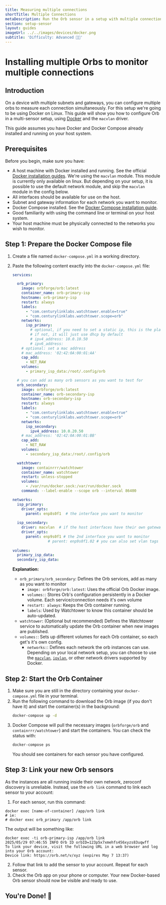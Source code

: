 ```yaml
---
title: Measuring multiple connections
shortTitle: Multiple Connections
metaDescription: Run the Orb sensor in a setup with multiple connections
section: setup-sensor
layout: guides
imageUrl: ../../images/devices/docker.png
subtitle: 'Difficulty: Advanced 🧑‍🔬'
---
```


# Installing multiple Orbs to monitor multiple connections

## Introduction

On a device with multiple subnets and gateways, you can configure multiple orbs to measure each connection simultaneously. For this setup we're going to be using Docker on Linux. This guide will show you how to configure Orb in a multi-sensor setup, using [Docker](https://www.docker.com/) and the `macvlan` driver.

This guide assumes you have Docker and Docker Compose already installed and running on your host system.

## Prerequisites

Before you begin, make sure you have:

- A host machine with Docker installed and running. See the official [Docker installation guides](https://docs.docker.com/engine/install/). We're using the `macvlan` module. This module is currently only available on linux. But depending on your setup, it is possible to use the default network module, and skip the `macvlan` module in the config below.
- All interfaces should be available for use on the host.
- Subnet and gateway information for each network you want to monitor.
- Docker Compose installed. See the [Docker Compose installation guide](https://docs.docker.com/compose/install/).
- Good familiarity with using the command line or terminal on your host system.
- Your host machine must be physically connected to the networks you wish to monitor.

## Step 1: Prepare the Docker Compose file

1.  Create a file named `docker-compose.yml` in a working directory.
2.  Paste the following content exactly into the `docker-compose.yml` file:

    ```yaml
    services:
    
      orb_primary:
        image: orbforge/orb:latest
        container_name: orb-primary-isp
        hostname: orb-primary-isp
        restart: always
        labels:
          - "com.centurylinklabs.watchtower.enable=true"
          - "com.centurylinklabs.watchtower.scope=orb"
        networks:
          isp_primary:
            # optional, if you need to set a static ip, this is the place to do it
            # if not, it will just use dhcp by default
            # ipv4_address: 10.0.10.50
            # ipv6_address: 
        # optional: set a mac address
        # mac_address: '02:42:0A:00:01:AA'
        cap_add:
          - NET_RAW
        volumes:
          - primary_isp_data:/root/.config/orb

      # you can add as many orb sensors as you want to test for
      orb_secondary:
        image: orbforge/orb:latest
        container_name: orb-secondary-isp
        hostname: orb-secondary-isp
        restart: always
        labels:
          - "com.centurylinklabs.watchtower.enable=true"
          - "com.centurylinklabs.watchtower.scope=orb"
        networks:
          isp_secondary:
            ipv4_address: 10.0.20.50
        # mac_address: '02:42:0A:00:01:BB'
        cap_add:
          - NET_RAW
        volumes:
          - secondary_isp_data:/root/.config/orb

      watchtower:
        image: containrrr/watchtower
        container_name: watchtower
        restart: unless-stopped
        volumes:
          - /var/run/docker.sock:/var/run/docker.sock
        command: --label-enable --scope orb --interval 86400

    networks:
      isp_primary:
        driver_opts:
          parent: enp8s0f1  # the interface you want to monitor
  
      isp_secondary:
        driver: macvlan  # if the host interfaces have their own gateways already setup, you can skip this driver
        driver_opts:
          parent: enp9s0f1 # the 2nd interface you want to monitor
					# parent: enp9s0f1.02 # you can also set vlan tags by appending .[vlan-tag] to the interface
  
    volumes:
      primary_isp_data:
      secondary_isp_data:
    ```

    **Explanation:**

    - `orb_primary/orb_secondary`: Defines the Orb services, add as many as you want to monitor
      - `image: orbforge/orb:latest`: Uses the official Orb Docker image.
      - `volumes:`: Stores Orb's configuration persistently in a Docker volume. Each service/connection needs it's own volume
      - `restart: always`: Keeps the Orb container running.
      - `labels`: Used by Watchtower to know this container should be auto-updated.
    - `watchtower`: (Optional but recommended) Defines the Watchtower service to automatically update the Orb container when new images are published.
    - `volumes:`: Sets up different volumes for each Orb container, so each get's it's own config.
		- `networks:`: Defines each network the orb instances can use. Depending on your local network setup, you can choose to use the [`macvlan`](https://docs.docker.com/engine/network/drivers/macvlan/), [`ipvlan`](https://docs.docker.com/engine/network/drivers/ipvlan/), or other network drivers supported by Docker. 

## Step 2: Start the Orb Container

1.  Make sure you are still in the directory containing your `docker-compose.yml` file in your terminal.
2.  Run the following command to download the Orb image (if you don't have it) and start the container(s) in the background:
    ```bash
    docker-compose up -d
    ```
3.  Docker Compose will pull the necessary images (`orbforge/orb` and `containrrr/watchtower`) and start the containers. You can check the status with:
    ```bash
    docker-compose ps
    ```
    You should see containers for each sensor you have configured.

## Step 3: Link your new Orb sensors

As the instances are all running inside their own network, zeroconf discovery is unreliable. Instead, use the `orb link` command to link each sensor to your account:

1. For each sensor, run this command:
```
docker exec [name-of-container] /app/orb link
# ie:
# docker exec orb_primary /app/orb link
```

The output will be something like:
```
docker exec -ti orb-primary-isp /app/orb link
2025/05/29 07:46:55 INFO Orb ID orbID=123p5x7xmehfs456xyzs83uqwff
To link your device, visit the following URL in a web browser and log into your Orb account:
Device link: https://orb.net/v/xyz (expires May 7 13:37)
```

2. Follow that link to add the sensor to your account. Repeat for each sensor.
3. Check the Orb app on your phone or computer. Your new Docker-based Orb sensor should now be visible and ready to use.

## You're Done! 🥳